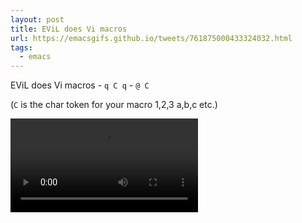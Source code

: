 ```yaml
---
layout: post
title: EViL does Vi macros
url: https://emacsgifs.github.io/tweets/761875000433324032.html
tags:
  - emacs
---
```


EViL does Vi macros - `q C q` - `@ C`

(`C` is the char token for your macro 1,2,3 a,b,c etc.)

<video controls autoplay>
  <source src="/public/videos/761875000433324032.mp4" type="video/mp4">
    Sorry your browser does not support the video tag, maybe time to upgrade?
</video>
